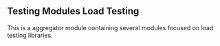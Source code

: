 ## Testing Modules Load Testing

This is a aggregator module containing several modules focused on load testing libraries. 